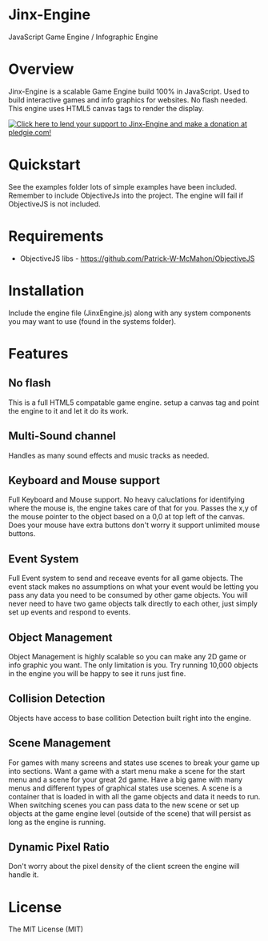 Jinx-Engine
==========
JavaScript Game Engine / Infographic Engine

Overview
========
Jinx-Engine is a scalable Game Engine build 100% in JavaScript. Used to build interactive games and info graphics for websites. No flash needed. This engine uses HTML5 canvas tags to render the display. 

[![Click here to lend your support to Jinx-Engine and make a donation at pledgie.com!](https://pledgie.com/campaigns/32611.png?skin_name=chrome)](https://pledgie.com/campaigns/32611)


Quickstart
==========
See the examples folder lots of simple examples have been included. Remember to include ObjectiveJs into the project.
The engine will fail if ObjectiveJS is not included.

Requirements
============
 - ObjectiveJS libs - https://github.com/Patrick-W-McMahon/ObjectiveJS
 
Installation
============
Include the engine file (JinxEngine.js) along with any system components you may want to use (found in the systems folder).

Features
========

No flash
--------------
This is a full HTML5 compatable game engine. setup a canvas tag and point the engine to it and let it do its work.

Multi-Sound channel
--------------
Handles as many sound effects and music tracks as needed.

Keyboard and Mouse support
--------------
Full Keyboard and Mouse support. No heavy caluclations for identifying where the mouse is, the engine takes care of that for you. Passes the x,y of the mouse pointer to the object based on a 0,0 at top left of the canvas. Does your mouse have extra buttons don't worry it support unlimited mouse buttons.

Event System
--------------
Full Event system to send and receave events for all game objects. The event stack makes no assumptions on what your event would be letting you pass any data you need to be consumed by other game objects. You will never need to have two game objects talk directly to each other, just simply set up events and respond to events.

Object Management
--------------
Object Management is highly scalable so you can make any 2D game or info graphic you want. The only limitation is you. Try running 10,000 objects in the engine you will be happy to see it runs just fine.

Collision Detection
--------------
Objects have access to base collition Detection built right into the engine.

Scene Management
--------------
For games with many screens and states use scenes to break your game up into sections. Want a game with a start menu make a scene for the start menu and a scene for your great 2d game. Have a big game with many menus and different types of graphical states use scenes. A scene is a container that is loaded in with all the game objects and data it needs to run. When switching scenes you can pass data to the new scene or set up objects at the game engine level (outside of the scene) that will persist as long as the engine is running. 

Dynamic Pixel Ratio
--------------
Don't worry about the pixel density of the client screen the engine will handle it.

License
=======
The MIT License (MIT)
